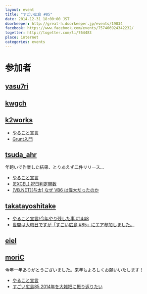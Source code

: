 ```yaml
---
layout: event
title: "すごい広島 #85"
date: 2014-12-31 18:00:00 JST
doorkeeper: http://great-h.doorkeeper.jp/events/19034
facebook: https://www.facebook.com/events/757466924342232/
togetter: http://togetter.com/li/764483
place: internet
categories: events
---
```


# 参加者


## [yasu7ri](https://github.com/yasu7ri)


## [kwgch](https://github.com/kwgch)


## [k2works](https://github.com/k2works)

* [やること宣言](https://github.com/great-h/great-h.github.io/issues/1468)
* [Grunt入門](https://github.com/k2works/grunt_introduction)

## [tsuda_ahr](http://twitter.com/tsuda_ahr)

年跨いで作業した結果、とりあえず二件リリース…

* [やること宣言](https://github.com/great-h/great-h.github.io/issues/1451)
* [\[EXCEL\] 祝日判定関数](http://ooltcloud.expressweb.jp/201412/article_31211717.html)
* [\[VB.NET\]\[与太\] なぜ VB6 は偉大だったのか](http://ooltcloud.expressweb.jp/201501/article_01231502.html)

## [takatayoshitake](http://twitter.com/takatayoshitake)

* [やること宣言/今年やり残した事 #1448](https://github.com/great-h/great-h.github.io/issues/1448)
* [世間は大晦日ですが「すごい広島 #85」にエア参加しました。](http://tkt-study.tumblr.com/post/106752665500/20141231-greath085)


## [eiel](https://github.com/eiel)


## [moriC](https://github.com/moriC)

今年一年ありがとうございました。来年もよろしくお願いいたします！

* [やること宣言](https://github.com/great-h/great-h.github.io/issues/1454)
* [すごい広島85 2014年を大雑把に振り返りたい](http://moric-life.tumblr.com/post/106706277631)
